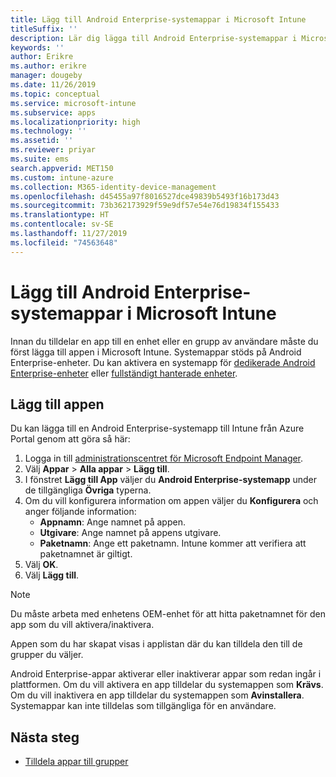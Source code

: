 ```yaml
---
title: Lägg till Android Enterprise-systemappar i Microsoft Intune
titleSuffix: ''
description: Lär dig lägga till Android Enterprise-systemappar i Microsoft Intune.
keywords: ''
author: Erikre
ms.author: erikre
manager: dougeby
ms.date: 11/26/2019
ms.topic: conceptual
ms.service: microsoft-intune
ms.subservice: apps
ms.localizationpriority: high
ms.technology: ''
ms.assetid: ''
ms.reviewer: priyar
ms.suite: ems
search.appverid: MET150
ms.custom: intune-azure
ms.collection: M365-identity-device-management
ms.openlocfilehash: d45455a97f8016527dce49839b5493f16b173d43
ms.sourcegitcommit: 73b362173929f59e9df57e54e76d19834f155433
ms.translationtype: HT
ms.contentlocale: sv-SE
ms.lasthandoff: 11/27/2019
ms.locfileid: "74563648"
---
```

# <a name="add-android-enterprise-system-apps-to-microsoft-intune"></a>Lägg till Android Enterprise-systemappar i Microsoft Intune

Innan du tilldelar en app till en enhet eller en grupp av användare måste du först lägga till appen i Microsoft Intune. Systemappar stöds på Android Enterprise-enheter. Du kan aktivera en systemapp för [dedikerade Android Enterprise-enheter](../enrollment/android-kiosk-enroll.md) eller [fullständigt hanterade enheter](../enrollment/android-fully-managed-enroll.md).

## <a name="add-the-app"></a>Lägg till appen

Du kan lägga till en Android Enterprise-systemapp till Intune från Azure Portal genom att göra så här:

1. Logga in till [administrationscentret för Microsoft Endpoint Manager](https://go.microsoft.com/fwlink/?linkid=2109431).
2. Välj **Appar** > **Alla appar** > **Lägg till**.
3. I fönstret **Lägg till App** väljer du **Android Enterprise-systemapp** under de tillgängliga **Övriga** typerna.
4. Om du vill konfigurera information om appen väljer du **Konfigurera** och anger följande information:
    - **Appnamn**: Ange namnet på appen.
    - **Utgivare**: Ange namnet på appens utgivare.  
    - **Paketnamn**: Ange ett paketnamn. Intune kommer att verifiera att paketnamnet är giltigt.
5. Välj **OK**.
6. Välj **Lägg till**.

> [!NOTE]
> Du måste arbeta med enhetens OEM-enhet för att hitta paketnamnet för den app som du vill aktivera/inaktivera.

Appen som du har skapat visas i applistan där du kan tilldela den till de grupper du väljer. 

Android Enterprise-appar aktiverar eller inaktiverar appar som redan ingår i plattformen. Om du vill aktivera en app tilldelar du systemappen som **Krävs**. Om du vill inaktivera en app tilldelar du systemappen som **Avinstallera**. Systemappar kan inte tilldelas som tillgängliga för en användare.


## <a name="next-steps"></a>Nästa steg

- [Tilldela appar till grupper](apps-deploy.md)
